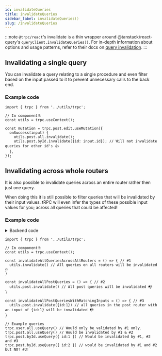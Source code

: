 ```yaml
---
id: invalidateQueries
title: invalidateQueries
sidebar_label: invalidateQueries()
slug: /invalidateQueries
---
```


:::note
`@trpc/react`'s invalidate is a thin wrapper around
@tanstack/react-query's `queryClient.invalidateQueries()`. For in-depth
information about options and usage patterns, refer to their docs on [query
invalidation](https://tanstack.com/query/v4/docs/guides/query-invalidation).
:::

## Invalidating a single query

You can invalidate a query relating to a single procedure and even filter based
on the input passed to it to prevent unnecessary calls to the back end.  

### Example code

```tsx
import { trpc } from '../utils/trpc';

// In component‼️:
const utils = trpc.useContext();

const mutation = trpc.post.edit.useMutation({
  onSuccess(input) {
    utils.post.all.invalidate();
    utils.post.byId.invalidate({id: input.id}); // Will not invalidate queries for other id's 👍
  },
});
```

## Invalidating across whole routers

It is also possible to invalidate queries across an entire router rather then
just one query.

When doing this it is still possible to filter queries that will be invalidated
by their input values. tRPC will even infer the types of these possible input values
for you; across all queries that could be affected!

### Example code

<details><summary>Backend code</summary>

```tsx title='server/routers/_app.ts'
import { initTRPC } from '@trpc/server';
import { z } from 'zod';

export const t = initTRPC.create();

export const appRouter = t.router({
  // sub Post router
  post: t.router({
    all: t.procedure.query(() => {
      return {
        posts: [
          { id: 1, title: 'everlong' },
          { id: 2, title: 'After Dark' },
        ],
      };
    }),
    byId: t.procedure
      .input(
        z.object({
          id: z.string(),
        }),
      )
      .query(({ input }) => {
        return {
          post: { id: input?.id, title: 'Look me up!' },
        };
      }),
    edit: t.procedure
      .input(z.object({ id: z.number(), title: z.string() }))
      .mutation(({ input }) => {
        return { post: { id: input.id, title: input.title } };
      }),
  }),
  // separate user router
  user: t.router({
    all: t.procedure.query(() => {
      return { users: [{ name: 'Dave Grohl' }, { name: 'Haruki Murakami' }] };
    }),
  }),
});
```

</details>

```tsx
import { trpc } from '../utils/trpc';

// In component‼️:
const utils = trpc.useContext();

const invalidateAllQueriesAcrossAllRouters = () => { // #1
  utils.invalidate() // All queries on all routers will be invalidated 🔥
}

const invalidateAllPostQueries = () => { // #2
  utils.post.invalidate() // All post queries will be invalidated 📭
}

const invalidateAllPostQueriesWithMatchingInputs = () => { // #3
  utils.post.invalidate({id:1}) // all queries in the post router with an input of {id:1} will be invalidated 📭
}

// Example queries
trpc.user.all.useQuery() // Would only be validated by #1 only. 
trpc.post.all.useQuery() // Would be invalidated by #1 & #2
trpc.post.byId.useQuery({ id:1 }) // Would be invalidated by #1, #2 and #3
trpc.post.byId.useQuery({ id:2 }) // would be invalidated by #1 and #2 but NOT #3!

```
